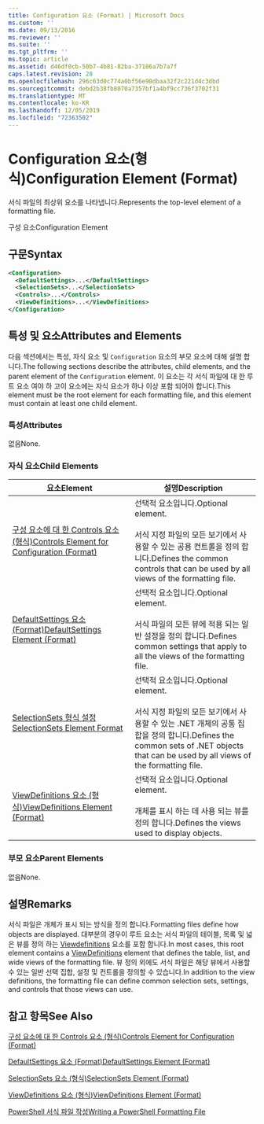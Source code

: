 ```yaml
---
title: Configuration 요소 (Format) | Microsoft Docs
ms.custom: ''
ms.date: 09/13/2016
ms.reviewer: ''
ms.suite: ''
ms.tgt_pltfrm: ''
ms.topic: article
ms.assetid: d46df0cb-50b7-4b81-82ba-37186a7b7a7f
caps.latest.revision: 28
ms.openlocfilehash: 296c63d0c774a0bf56e90dbaa32f2c221d4c3dbd
ms.sourcegitcommit: debd2b38fb8070a7357bf1a4bf9cc736f3702f31
ms.translationtype: MT
ms.contentlocale: ko-KR
ms.lasthandoff: 12/05/2019
ms.locfileid: "72363502"
---
```

# <a name="configuration-element-format"></a><span data-ttu-id="c967b-102">Configuration 요소(형식)</span><span class="sxs-lookup"><span data-stu-id="c967b-102">Configuration Element (Format)</span></span>

<span data-ttu-id="c967b-103">서식 파일의 최상위 요소를 나타냅니다.</span><span class="sxs-lookup"><span data-stu-id="c967b-103">Represents the top-level element of a formatting file.</span></span>

<span data-ttu-id="c967b-104">구성 요소</span><span class="sxs-lookup"><span data-stu-id="c967b-104">Configuration Element</span></span>

## <a name="syntax"></a><span data-ttu-id="c967b-105">구문</span><span class="sxs-lookup"><span data-stu-id="c967b-105">Syntax</span></span>

```xml
<Configuration>
  <DefaultSettings>...</DefaultSettings>
  <SelectionSets>...</SelectionSets>
  <Controls>...</Controls>
  <ViewDefinitions>...</ViewDefinitions>
</Configuration>

```

## <a name="attributes-and-elements"></a><span data-ttu-id="c967b-106">특성 및 요소</span><span class="sxs-lookup"><span data-stu-id="c967b-106">Attributes and Elements</span></span>

<span data-ttu-id="c967b-107">다음 섹션에서는 특성, 자식 요소 및 `Configuration` 요소의 부모 요소에 대해 설명 합니다.</span><span class="sxs-lookup"><span data-stu-id="c967b-107">The following sections describe the attributes, child elements, and the parent element of the `Configuration` element.</span></span> <span data-ttu-id="c967b-108">이 요소는 각 서식 파일에 대 한 루트 요소 여야 하 고이 요소에는 자식 요소가 하나 이상 포함 되어야 합니다.</span><span class="sxs-lookup"><span data-stu-id="c967b-108">This element must be the root element for each formatting file, and this element must contain at least one child element.</span></span>

### <a name="attributes"></a><span data-ttu-id="c967b-109">특성</span><span class="sxs-lookup"><span data-stu-id="c967b-109">Attributes</span></span>

<span data-ttu-id="c967b-110">없음</span><span class="sxs-lookup"><span data-stu-id="c967b-110">None.</span></span>

### <a name="child-elements"></a><span data-ttu-id="c967b-111">자식 요소</span><span class="sxs-lookup"><span data-stu-id="c967b-111">Child Elements</span></span>

|<span data-ttu-id="c967b-112">요소</span><span class="sxs-lookup"><span data-stu-id="c967b-112">Element</span></span>|<span data-ttu-id="c967b-113">설명</span><span class="sxs-lookup"><span data-stu-id="c967b-113">Description</span></span>|
|-------------|-----------------|
|[<span data-ttu-id="c967b-114">구성 요소에 대 한 Controls 요소 (형식)</span><span class="sxs-lookup"><span data-stu-id="c967b-114">Controls Element for Configuration (Format)</span></span>](./controls-element-for-configuration-format.md)|<span data-ttu-id="c967b-115">선택적 요소입니다.</span><span class="sxs-lookup"><span data-stu-id="c967b-115">Optional element.</span></span><br /><br /> <span data-ttu-id="c967b-116">서식 지정 파일의 모든 보기에서 사용할 수 있는 공용 컨트롤을 정의 합니다.</span><span class="sxs-lookup"><span data-stu-id="c967b-116">Defines the common controls that can be used by all views of the formatting file.</span></span>|
|[<span data-ttu-id="c967b-117">DefaultSettings 요소 (Format)</span><span class="sxs-lookup"><span data-stu-id="c967b-117">DefaultSettings Element (Format)</span></span>](./defaultsettings-element-format.md)|<span data-ttu-id="c967b-118">선택적 요소입니다.</span><span class="sxs-lookup"><span data-stu-id="c967b-118">Optional element.</span></span><br /><br /> <span data-ttu-id="c967b-119">서식 파일의 모든 뷰에 적용 되는 일반 설정을 정의 합니다.</span><span class="sxs-lookup"><span data-stu-id="c967b-119">Defines common settings that apply to all the views of the formatting file.</span></span>|
|[<span data-ttu-id="c967b-120">SelectionSets 형식 설정</span><span class="sxs-lookup"><span data-stu-id="c967b-120">SelectionSets Element Format</span></span>](./selectionsets-element-format.md)|<span data-ttu-id="c967b-121">선택적 요소입니다.</span><span class="sxs-lookup"><span data-stu-id="c967b-121">Optional element.</span></span><br /><br /> <span data-ttu-id="c967b-122">서식 지정 파일의 모든 보기에서 사용할 수 있는 .NET 개체의 공통 집합을 정의 합니다.</span><span class="sxs-lookup"><span data-stu-id="c967b-122">Defines the common sets of .NET objects that can be used by all views of the formatting file.</span></span>|
|[<span data-ttu-id="c967b-123">ViewDefinitions 요소 (형식)</span><span class="sxs-lookup"><span data-stu-id="c967b-123">ViewDefinitions Element (Format)</span></span>](./viewdefinitions-element-format.md)|<span data-ttu-id="c967b-124">선택적 요소입니다.</span><span class="sxs-lookup"><span data-stu-id="c967b-124">Optional element.</span></span><br /><br /> <span data-ttu-id="c967b-125">개체를 표시 하는 데 사용 되는 뷰를 정의 합니다.</span><span class="sxs-lookup"><span data-stu-id="c967b-125">Defines the views used to display objects.</span></span>|

### <a name="parent-elements"></a><span data-ttu-id="c967b-126">부모 요소</span><span class="sxs-lookup"><span data-stu-id="c967b-126">Parent Elements</span></span>

<span data-ttu-id="c967b-127">없음</span><span class="sxs-lookup"><span data-stu-id="c967b-127">None.</span></span>

## <a name="remarks"></a><span data-ttu-id="c967b-128">설명</span><span class="sxs-lookup"><span data-stu-id="c967b-128">Remarks</span></span>

<span data-ttu-id="c967b-129">서식 파일은 개체가 표시 되는 방식을 정의 합니다.</span><span class="sxs-lookup"><span data-stu-id="c967b-129">Formatting files define how objects are displayed.</span></span> <span data-ttu-id="c967b-130">대부분의 경우이 루트 요소는 서식 파일의 테이블, 목록 및 넓은 뷰를 정의 하는 [Viewdefinitions](./viewdefinitions-element-format.md) 요소를 포함 합니다.</span><span class="sxs-lookup"><span data-stu-id="c967b-130">In most cases, this root element contains a [ViewDefinitions](./viewdefinitions-element-format.md) element that defines the table, list, and wide views of the formatting file.</span></span> <span data-ttu-id="c967b-131">뷰 정의 외에도 서식 파일은 해당 뷰에서 사용할 수 있는 일반 선택 집합, 설정 및 컨트롤을 정의할 수 있습니다.</span><span class="sxs-lookup"><span data-stu-id="c967b-131">In addition to the view definitions, the formatting file can define common selection sets, settings, and controls that those views can use.</span></span>

## <a name="see-also"></a><span data-ttu-id="c967b-132">참고 항목</span><span class="sxs-lookup"><span data-stu-id="c967b-132">See Also</span></span>

[<span data-ttu-id="c967b-133">구성 요소에 대 한 Controls 요소 (형식)</span><span class="sxs-lookup"><span data-stu-id="c967b-133">Controls Element for Configuration (Format)</span></span>](./controls-element-for-configuration-format.md)

[<span data-ttu-id="c967b-134">DefaultSettings 요소 (Format)</span><span class="sxs-lookup"><span data-stu-id="c967b-134">DefaultSettings Element (Format)</span></span>](./defaultsettings-element-format.md)

[<span data-ttu-id="c967b-135">SelectionSets 요소 (형식)</span><span class="sxs-lookup"><span data-stu-id="c967b-135">SelectionSets Element (Format)</span></span>](./selectionsets-element-format.md)

[<span data-ttu-id="c967b-136">ViewDefinitions 요소 (형식)</span><span class="sxs-lookup"><span data-stu-id="c967b-136">ViewDefinitions Element (Format)</span></span>](./viewdefinitions-element-format.md)

[<span data-ttu-id="c967b-137">PowerShell 서식 파일 작성</span><span class="sxs-lookup"><span data-stu-id="c967b-137">Writing a PowerShell Formatting File</span></span>](./writing-a-powershell-formatting-file.md)
